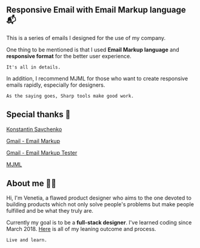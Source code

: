 
## Responsive Email with Email Markup language 📬

This is a series of emails I designed for the use of my company.

One thing to be mentioned is that I used **Email Markup language** and **responsive format** for the better user experience.

    It's all in details.

In addition, I recommend MJML for those who want to create responsive emails rapidly, especially for designers.

    As the saying goes, Sharp tools make good work.


## Special thanks 🙇‍
[Konstantin Savchenko](https://github.com/konsav/email-templates) 

[Gmail - Email Markup](https://developers.google.com/gmail/markup/getting-started)

[Gmail - Email Markup Tester](https://www.google.com/webmasters/markup-tester/)

[MJML](https://mjml.io/)

## About me 👩‍🎨
Hi, I'm Venetia, a flawed product designer who aims to the one devoted to building products which not only solve people's problems but make people fulfilled and be what they truly are.

Currently my goal is to be a **full-stack designer**. I've learned coding since March 2018. [Here](https://github.com/venetiachou/code-it-now-or-never) is all of my leaning outcome and process.

    Live and learn.

